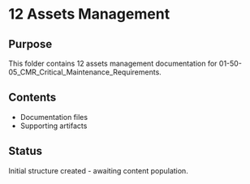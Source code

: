 # 12 Assets Management

## Purpose
This folder contains 12 assets management documentation for 01-50-05_CMR_Critical_Maintenance_Requirements.

## Contents
- Documentation files
- Supporting artifacts

## Status
Initial structure created - awaiting content population.
